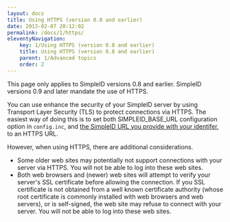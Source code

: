 ```yaml
---
layout: docs
title: Using HTTPS (version 0.8 and earlier)
date: 2013-02-07 20:12:02
permalink: /docs/1/https/
eleventyNavigation:
    key: 1/Using HTTPS (version 0.8 and earlier)
    title: Using HTTPS (version 0.8 and earlier)
    parent: 1/Advanced topics
    order: 2
---
```


<div class="warning">

This page only applies to SimpleID versions 0.8 and earlier.  SimpleID versions 0.9 and later mandate the use of HTTPS.

</div>

You can use enhance the security of your SimpleID server by using Transport Layer Security (TLS) to protect connections via HTTPS.  The easiest way of doing this is to set both SIMPLEID_BASE_URL configuration option in `config.inc`, and [the SimpleID URL you provide with your identifer](http://simpleid.org/documentation/getting-started/setting-identity/claim-your-identifier), to an HTTPS URL.

However, when using HTTPS, there are additional considerations.

- Some older web sites may potentially not support connections with your server via HTTPS.  You will not be able to log into these web sites.
- Both web browsers and (newer) web sites will attempt to verify your server's SSL certificate before allowing the connection.  If you SSL certificate is not obtained from a well known certificate authority (whose root certificate is commonly installed with web browsers and web servers), or is self-signed, the web site may refuse to connect with your server.  You will not be able to log into these web sites.